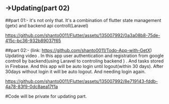 ## ->Updating(part 02)
##part 01:- it's not only that. It's a combination of flutter state management (getx) and backend api controll(Laravel)

https://github.com/shanto0011/Flutter/assets/135007992/0a3a08b8-75de-415c-bc36-932b89037f65


##part 02:- (link: https://github.com/shanto0011/Todo-App-with-GetX)
Updating video . In this app user authentication and registration from google controll by backend(using Laravel to controling backend ) . And tasks  stored in Firebase. And this app will be auto login until logout(within 30 days). After 30days without login it will be auto logout. And needing login again.

https://github.com/shanto0011/Flutter/assets/135007992/8e719143-fddb-4a78-83f9-0dc8aea17f1a

#Code will be private for updating part. 
